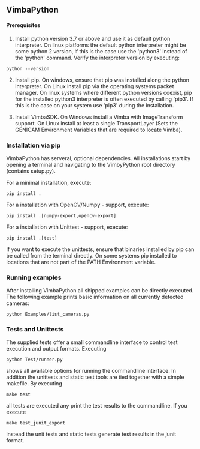 ## VimbaPython
#### Prerequisites
1) Install python version 3.7 or above and use it as default python interpreter. On linux platforms
the default python interpreter might be some python 2 version, if this is the case use the
'python3' instead of the 'python' command. Verify the interpreter version by executing:

```
python --version
```

2) Install pip. On windows, ensure that pip was installed along the python interpreter.
On Linux install pip via the operating systems packet manager. On linux systems where different
python versions coexist, pip for the installed python3 interpreter is often executed by
calling 'pip3'. If this is the case on your system use 'pip3' during the installation.

3) Install VimbaSDK. On Windows install a Vimba with ImageTransform support. On Linux install at
least a single TransportLayer (Sets the GENICAM Environment Variables that are required to
locate Vimba).

### Installation via pip
VimbaPython has serveral, optional dependencies. All installations start by opening a terminal
and navigating to the VimbyPython root directory (contains setup.py).

For a minimal installation, execute:

```
pip install .
```

For a installation with OpenCV/Numpy - support, execute:

```
pip install .[numpy-export,opencv-export]
```

For a installation with Unittest - support, execute:

```
pip install .[test]
```

If you want to execute the unittests, ensure that binaries installed by pip can be
called from the terminal directly. On some systems pip installed to locations that are not
part of the PATH Environment variable.

### Running examples
After installing VimbaPython all shipped examples can be directly executed. The
following example prints basic information on all currently detected cameras:

```
python Examples/list_cameras.py
```

### Tests and Unittests
The supplied tests offer a small commandline interface to control test execution and output
formats. Executing

```
python Test/runner.py
```

shows all available options for running the commandline interface. In addition the unittests
and static test tools are tied together with a simple makefile. By executing

```
make test
```

all tests are executed any print the test results to the commandline. If you execute

```
make test_junit_export
```

instead the unit tests and static tests generate test results in the junit format.
